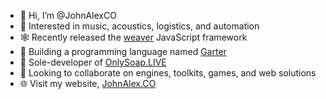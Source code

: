 - 👋 Hi, I’m @JohnAlexCO
- 👀 Interested in music, acoustics, logistics, and automation
- 🕸️ Recently released the [weaver](https://johnalex.co/weaver) JavaScript framework 
- 🌱 Building a programming language named [Garter](https://github.com/topics/garter)
- 🧼 Sole-developer of [OnlySoap.LIVE](https://onlysoap.live)
- 💞️ Looking to collaborate on engines, toolkits, games, and web solutions
- 🌐 Visit my website, [JohnAlex.CO](https://johnalex.co)
